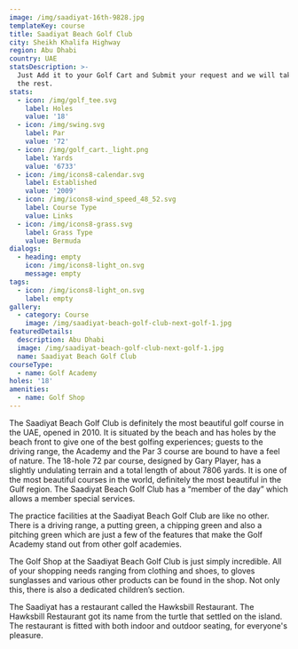 ```yaml
---
image: /img/saadiyat-16th-9828.jpg
templateKey: course
title: Saadiyat Beach Golf Club
city: Sheikh Khalifa Highway
region: Abu Dhabi
country: UAE
statsDescription: >-
  Just Add it to your Golf Cart and Submit your request and we will take care of
  the rest.
stats:
  - icon: /img/golf_tee.svg
    label: Holes
    value: '18'
  - icon: /img/swing.svg
    label: Par
    value: '72'
  - icon: /img/golf_cart._light.png
    label: Yards
    value: '6733'
  - icon: /img/icons8-calendar.svg
    label: Established
    value: '2009'
  - icon: /img/icons8-wind_speed_48_52.svg
    label: Course Type
    value: Links
  - icon: /img/icons8-grass.svg
    label: Grass Type
    value: Bermuda
dialogs:
  - heading: empty
    icon: /img/icons8-light_on.svg
    message: empty
tags:
  - icon: /img/icons8-light_on.svg
    label: empty
gallery:
  - category: Course
    image: /img/saadiyat-beach-golf-club-next-golf-1.jpg
featuredDetails:
  description: Abu Dhabi
  image: /img/saadiyat-beach-golf-club-next-golf-1.jpg
  name: Saadiyat Beach Golf Club
courseType:
  - name: Golf Academy
holes: '18'
amenities:
  - name: Golf Shop
---
```

The Saadiyat Beach Golf Club is definitely the most beautiful golf course in the UAE, opened in 2010. It is situated by the beach and has holes by the beach front to give one of the best golfing experiences; guests to the driving range, the Academy and the Par 3 course are bound to have a feel of nature. The 18-hole 72 par course, designed by Gary Player, has a slightly undulating terrain and a total length of about 7806 yards. It is one of the most beautiful courses in the world, definitely the most beautiful in the Gulf region. The Saadiyat Beach Golf Club has a “member of the day” which allows a member special services.

The practice facilities at the Saadiyat Beach Golf Club are like no other. There is a driving range, a putting green, a chipping green and also a pitching green which are just a few of the features that make the Golf Academy stand out from other golf academies.

The Golf Shop at the Saadiyat Beach Golf Club is just simply incredible. All of your shopping needs ranging from clothing and shoes, to gloves sunglasses and various other products can be found in the shop. Not only this, there is also a dedicated children’s section.

The Saadiyat has a restaurant called the Hawksbill Restaurant. The Hawksbill Restaurant got its name from the turtle that settled on the island. The restaurant is fitted with both indoor and outdoor seating, for everyone's pleasure.
